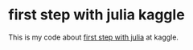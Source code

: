 # first step with julia kaggle

This is my code about [first step with julia](https://www.kaggle.com/c/street-view-getting-started-with-julia) at kaggle.

